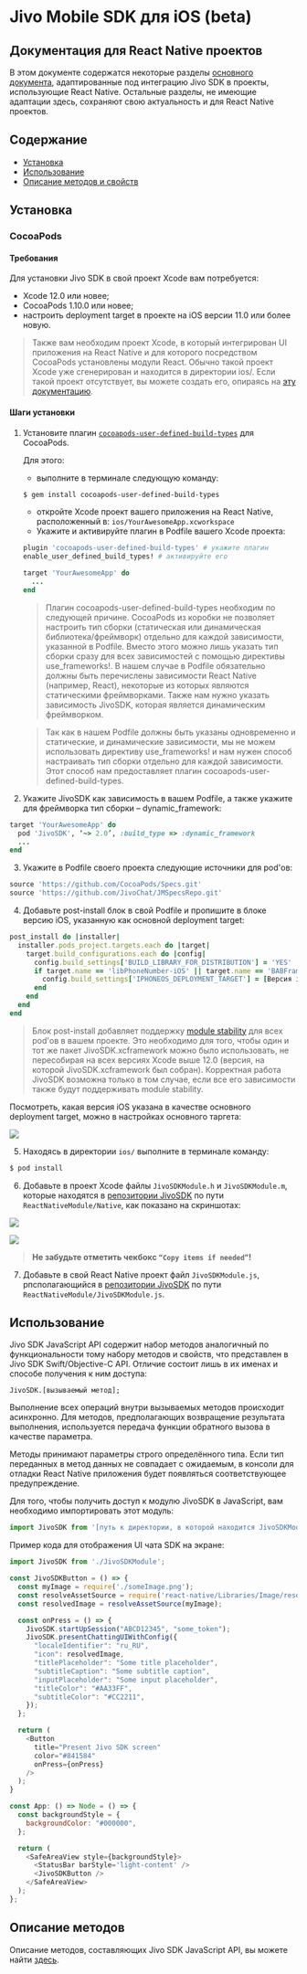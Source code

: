 # **Jivo Mobile SDK для iOS (beta)**
## Документация для React Native проектов

В этом документе содержатся некоторые разделы [основного документа](https://github.com/JivoChat/JivoSDK-iOS#jivo-mobile-sdk-для-ios-beta), адаптированные под интеграцию Jivo SDK в проекты, использующие React Native. Остальные разделы, не имеющие адаптации здесь, сохраняют свою актуальность и для React Native проектов.

## Содержание
- [Установка](https://github.com/JivoChat/JivoSDK-iOS/blob/master/Docs/SetUpGuideForReactNativeProjects.md#установка)
- [Использование](https://github.com/JivoChat/JivoSDK-iOS/blob/master/Docs/SetUpGuideForReactNativeProjects.md#использование)
- [Описание методов и свойств](https://github.com/JivoChat/JivoSDK-iOS/blob/master/Docs/SetUpGuideForReactNativeProjects.md#описание-методов)

## Установка

### CocoaPods

#### Требования

Для установки Jivo SDK в свой проект Xcode вам потребуется:
- Xcode 12.0 или новее;
- CocoaPods 1.10.0 или новее; 
- настроить deployment target в проекте на iOS версии 11.0 или более новую.
 
> Также вам необходим проект Xcode, в который интегрирован UI приложения на React Native и для которого посредством CocoaPods установлены модули React. Обычно такой проект Xcode уже сгенерирован и находится в директории ios/. Если такой проект отсутствует, вы можете создать его, опираясь на [эту документацию](https://reactnative.dev/docs/integration-with-existing-apps).

#### Шаги установки
1. Установите плагин [`cocoapods-user-defined-build-types`](https://github.com/joncardasis/cocoapods-user-defined-build-types) для CocoaPods.

   Для этого:
     - выполните в терминале следующую команду:

   ```bash
   $ gem install cocoapods-user-defined-build-types
   ```

     - откройте Xcode проект вашего приложения на React Native, расположенный в: `ios/YourAwesomeApp.xcworkspace`
     - Укажите и активируйте плагин в Podfile вашего Xcode проекта:

   ```ruby
   plugin 'cocoapods-user-defined-build-types' # укажите плагин
   enable_user_defined_build_types! # активируйте его

   target 'YourAwesomeApp' do  
     ...
   end
   ```

   > Плагин cocoapods-user-defined-build-types необходим по следующей причине. CocoaPods из коробки не позволяет настроить тип сборки (статическая или динамическая библиотека/фреймворк) отдельно для каждой зависимости, указанной в Podfile. Вместо этого можно лишь указать тип сборки сразу для всех зависимостей с помощью директивы use_frameworks!. В нашем случае в Podfile обязательно должны быть перечислены зависимости React Native (например, React), некоторые из которых являются статическими фреймворками. Также нам нужно указать зависимость JivoSDK, которая является динамическим фреймворком.

   > Так как в нашем Podfile должны быть указаны одновременно и статические, и динамические зависимости, мы не можем использовать директиву use_frameworks! и нам нужен способ настраивать тип сборки отдельно для каждой зависимости. Этот способ нам предоставляет плагин cocoapods-user-defined-build-types.

2. Укажите JivoSDK как зависимость в вашем Podfile, а также укажите для фреймворка тип сборки – dynamic_framework:

```ruby
target 'YourAwesomeApp' do
  pod 'JivoSDK', ‘~> 2.0’, :build_type => :dynamic_framework
  ...
end
```

3. Укажите в Podfile своего проекта следующие источники для pod'ов: 

```ruby
source 'https://github.com/CocoaPods/Specs.git' 
source 'https://github.com/JivoChat/JMSpecsRepo.git' 
```

4. Добавьте post-install блок в свой Podfile и пропишите в блоке версию iOS, указанную как основной deployment target:

```ruby
post_install do |installer| 
  installer.pods_project.targets.each do |target| 
    target.build_configurations.each do |config| 
      config.build_settings['BUILD_LIBRARY_FOR_DISTRIBUTION'] = 'YES'
      if target.name == 'libPhoneNumber-iOS' || target.name == 'BABFrameObservingInputAccessoryView'
        config.build_settings['IPHONEOS_DEPLOYMENT_TARGET'] = [Версия iOS, указанная как основной deployment target]
      end
    end 
  end 
end
```

> Блок post-install добавляет поддержку [module stability](https://www.swift.org/blog/library-evolution/) для всех pod'ов в вашем проекте. Это необходимо для того, чтобы один и тот же пакет JivoSDK.xcframework можно было использовать, не пересобирая на всех версиях Xcode выше 12.0 (версия, на которой JivoSDK.xcframework был собран). Корректная работа JivoSDK возможна только в том случае, если все его зависимости также будут поддерживать module stability.

Посмотреть, какая версия iOS указана в качестве основного deployment target, можно в настройках основного таргета:

![](/Docs/Resources/Images/rn_setup_guide_image_1.png)

5. Находясь в директории `ios/` выполните в терминале команду:

```bash
$ pod install
```

6. Добавьте в проект Xcode файлы `JivoSDKModule.h` и `JivoSDKModule.m`, которые находятся в [репозитории JivoSDK](https://github.com/JivoChat/JivoSDK-iOS) по пути `ReactNativeModule/Native`, как показано на скриншотах:

![](/Docs/Resources/Images/rn_setup_guide_image_2.png)

![](/Docs/Resources/Images/rn_setup_guide_image_3.png)

   > **Не забудьте отметить чекбокс `“Copy items if needed”`!**

7. Добавьте в свой React Native проект файл `JivoSDKModule.js`, рпсполагающийся в [репозитории JivoSDK](https://github.com/JivoChat/JivoSDK-iOS) по пути `ReactNativeModule/JivoSDKModule.js`.

## Использование

Jivo SDK JavaScript API содержит набор методов аналогичный по функциональности тому набору методов и свойств, что представлен в Jivo SDK Swift/Objective-C API. Отличие состоит лишь в их именах и способе получения к ним доступа:

```
JivoSDK.[вызываемый метод];
```

Выполнение всех операций внутри вызываемых методов происходит асинхронно. Для методов, предполагающих возвращение результата выполнения, используется передача функции обратного вызова в качестве параметра.

Методы принимают параметры строго определённого типа. Если тип переданных в метод данных не совпадает с ожидаемым, в консоли для отладки React Native приложения будет появляться соответствующее предупреждение.

Для того, чтобы получить доступ к модулю JivoSDK в JavaScript, вам необходимо импортировать этот модуль:

```js
import JivoSDK from '[путь к директории, в которой находится JivoSDKModule.js]/JivoSDKModule';
```

Пример кода для отображения UI чата SDK на экране:

```js
import JivoSDK from './JivoSDKModule';

const JivoSDKButton = () => {
  const myImage = require('./someImage.png');
  const resolveAssetSource = require('react-native/Libraries/Image/resolveAssetSource');
  const resolvedImage = resolveAssetSource(myImage);

  const onPress = () => {
    JivoSDK.startUpSession("ABCD12345", "some_token");
    JivoSDK.presentChattingUIWithConfig({
      "localeIdentifier": "ru_RU",
      "icon": resolvedImage,
      "titlePlaceholder": "Some title placeholder",
      "subtitleCaption": "Some subtitle caption",
      "inputPlaceholder": "Some input placeholder",
      "titleColor": "#AA33FF",
      "subtitleColor": "#CC2211",
    });
  };

  return (
    <Button
      title="Present Jivo SDK screen"
      color="#841584"
      onPress={onPress}
    />
  );
}

const App: () => Node = () => {
  const backgroundStyle = {
    backgroundColor: "#000000",
  };

  return (
    <SafeAreaView style={backgroundStyle}>
      <StatusBar barStyle='light-content' />
      <JivoSDKButton />
    </SafeAreaView>
  );
};
```

## Описание методов

Описание методов, составляющих Jivo SDK JavaScript API, вы можете найти [здесь](https://github.com/JivoChat/JivoSDK-iOS/blob/master/Docs/JivoSDKJavaScriptAPIReference.md#описание-функций-jivo-sdk-javascript-api).

